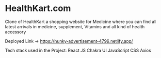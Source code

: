 # HealthKart.com

Clone of HealthKart a shopping website for Medicine where you can find all latest arrivals in medicine, supplement, Vitamins and all kind of health accessory

Deployed Link -> https://hunky-advertisement-4799.netlify.app/

Tech stack used in the Project:
React JS
Chakra UI
JavaScript
CSS
Axios


